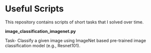# Useful Scripts
This repository contains scripts of short tasks that I solved over time. 

**image_classification_imagenet.py**

Task- Classify a given image using ImageNet based pre-trained image classification model (e.g., Resnet101).
